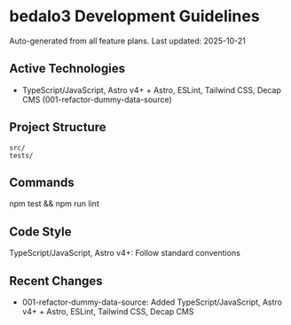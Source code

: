 # bedalo3 Development Guidelines

Auto-generated from all feature plans. Last updated: 2025-10-21

## Active Technologies
- TypeScript/JavaScript, Astro v4+ + Astro, ESLint, Tailwind CSS, Decap CMS (001-refactor-dummy-data-source)

## Project Structure
```
src/
tests/
```

## Commands
npm test && npm run lint

## Code Style
TypeScript/JavaScript, Astro v4+: Follow standard conventions

## Recent Changes
- 001-refactor-dummy-data-source: Added TypeScript/JavaScript, Astro v4+ + Astro, ESLint, Tailwind CSS, Decap CMS

<!-- MANUAL ADDITIONS START -->
<!-- MANUAL ADDITIONS END -->
